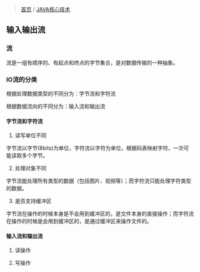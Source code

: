 > [首页](/index.html) / [JAVA核心技术](/development/core-java-index.html)

## 输入输出流

### 流

流是一组有顺序的、有起点和终点的字节集合，是对数据传输的一种抽象。

### IO流的分类

根据处理数据类型的不同分为：字节流和字符流

根据数据流向的不同分为：输入流和输出流
    
#### 字节流和字符流

1. 读写单位不同

字节流以字节(8bits)为单位，字符流以字符为单位，根据码表映射字符，一次可能读取多个字节。
    
2. 处理对象不同
    
字节流能处理所有类型的数据（包括图片、视频等）；而字符流只能处理字符类型的数据。
    
3. 是否支持缓冲区

字节流在操作的时候本身是不会用到缓冲区的，是文件本身的直接操作；而字符流在操作的时候是会用到缓冲区的，是通过缓冲区来操作文件的。

#### 输入流和输出流

1. 读操作

2. 写操作
